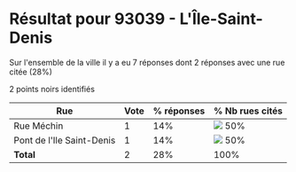 # Résultat pour 93039 - L'Île-Saint-Denis

Sur l'ensemble de la ville il y a eu 7 réponses dont 2 réponses avec une rue citée (28%)

2 points noirs identifiés

| Rue | Vote | % réponses | % Nb rues cités|
|-----|------|------------|----------------|
| Rue Méchin | 1 | 14% | <img src="../../img/bar_50.gif" />&nbsp;50%|
| Pont de l'Ile Saint-Denis | 1 | 14% | <img src="../../img/bar_50.gif" />&nbsp;50%|
| **Total** | 2 | 28% | 100%|
